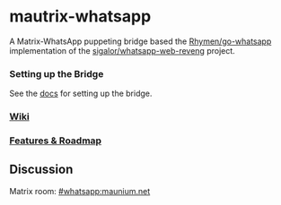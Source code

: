 # mautrix-whatsapp
A Matrix-WhatsApp puppeting bridge based the [Rhymen/go-whatsapp](https://github.com/Rhymen/go-whatsapp)
implementation of the [sigalor/whatsapp-web-reveng](https://github.com/sigalor/whatsapp-web-reveng) project.

### Setting up the Bridge

See the [docs](https://github.com/tulir/mautrix-whatsapp/blob/master/docs/bridge_setup.md) for setting up the bridge.

### [Wiki](https://github.com/tulir/mautrix-whatsapp/wiki)

### [Features & Roadmap](https://github.com/tulir/mautrix-whatsapp/blob/master/ROADMAP.md)

## Discussion

Matrix room: [#whatsapp:maunium.net](https://matrix.to/#/#whatsapp:maunium.net)
